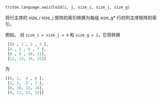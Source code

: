 ```python
triton.language.swizzle2d(i, j, size_i, size_j, size_g)
```


将行主序的 *size_i* size_j 矩阵的索引转换为每组 size_g* 行的列主序矩阵的索引。


例如， 对 `size_i = size_j = 4` 和 `size_g = 2`，它将转换


```python
 [[0 , 1 , 2 , 3 ],
 [4 , 5 , 6 , 7 ],
 [8 , 9 , 10, 11],
 [12, 13, 14, 15]]
```


为


```python
[[0, 2,  4 , 6 ],
 [1, 3,  5 , 7 ],
 [8, 10, 12, 14],
 [9, 11, 13, 15]]
```


